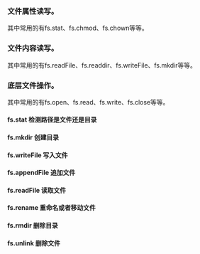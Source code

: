 ### 文件属性读写。
其中常用的有fs.stat、fs.chmod、fs.chown等等。

### 文件内容读写。
其中常用的有fs.readFile、fs.readdir、fs.writeFile、fs.mkdir等等。

### 底层文件操作。
其中常用的有fs.open、fs.read、fs.write、fs.close等等。


#### fs.stat 检测路径是文件还是目录

#### fs.mkdir 创建目录

#### fs.writeFile 写入文件

#### fs.appendFile 追加文件

#### fs.readFile 读取文件

#### fs.rename 重命名或者移动文件

#### fs.rmdir 删除目录

#### fs.unlink 删除文件